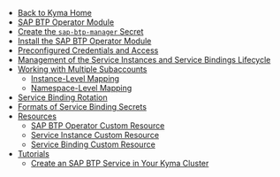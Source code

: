 <!-- markdown-link-check-disable -->
* [Back to Kyma Home](/)
* [SAP BTP Operator Module](/btp-manager/user/README.md)
* [Create the `sap-btp-manager` Secret](/btp-manager/user/03-00-create-btp-manager-secret.md)
* [Install the SAP BTP Operator Module](/btp-manager/user/03-05-install-module.md)
* [Preconfigured Credentials and Access](/btp-manager/user/03-10-preconfigured-secret.md)
* [Management of the Service Instances and Service Bindings Lifecycle](/btp-manager/user/03-30-management-of-service-instances-and-bindings.md)
* [Working with Multiple Subaccounts](/btp-manager/user/03-20-multitenancy.md)
   * [Instance-Level Mapping](/btp-manager/user/03-21-instance-level-mapping.md)
   * [Namespace-Level Mapping](/btp-manager/user/03-22-namespace-level-mapping.md)
* [Service Binding Rotation](/btp-manager/user/03-40-service-binding-rotation.md)
* [Formats of Service Binding Secrets](/btp-manager/user/03-50-formatting-service-binding-secret.md)
* [Resources](/btp-manager/user/resources/README.md)
  * [SAP BTP Operator Custom Resource](/btp-manager/user/resources/02-10-sap-btp-operator-cr.md)
  * [Service Instance Custom Resource](/btp-manager/user/resources/02-20-service-instance-cr.md)
  * [Service Binding Custom Resource](/btp-manager/user/resources/02-30-service-binding-cr.md)
* [Tutorials](/btp-manager/user/tutorials/README.md)
  * [Create an SAP BTP Service in Your Kyma Cluster](/btp-manager/user/tutorials/04-40-create-service-in-cluster.md)

<!-- markdown-link-check-enable -->